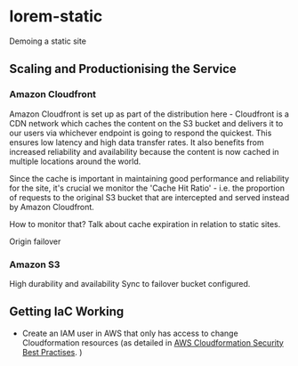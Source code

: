 # lorem-static
Demoing a static site


## Scaling and Productionising the Service
### Amazon Cloudfront
Amazon Cloudfront is set up as part of the distribution here - Cloudfront is a CDN network which caches the content on the S3 bucket and delivers it to our users via whichever endpoint is going to respond the quickest. This ensures low latency and high data transfer rates. 
It also benefits from increased reliability and availability because the content is now cached in multiple locations around the world. 

Since the cache is important in maintaining good performance and reliability for the site, it's crucial we monitor the 'Cache Hit Ratio' - i.e. the proportion of requests to the original S3 bucket that are intercepted and served instead by Amazon Cloudfront.

How to monitor that?
Talk about cache expiration in relation to static sites. 

Origin failover

### Amazon S3
High durability and availability
Sync to failover bucket configured. 



## Getting IaC Working
- Create an IAM user in AWS that only has access to change Cloudformation resources (as detailed in [AWS Cloudformation Security Best Practises](https://aws.amazon.com/blogs/devops/aws-cloudformation-security-best-practices/).
)



